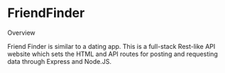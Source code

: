 # FriendFinder

Overview

Friend Finder is similar to a dating app. This is a full-stack Rest-like API website which sets the HTML and API routes for posting and requesting data through Express and Node.JS.